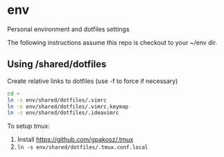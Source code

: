 # env
Personal environment and dotfiles settings

The following instructions assume this repo is checkout to your ~/env dir.

## Using /shared/dotfiles

Create relative links to dotfiles (use -f to force if necessary)

```bash
cd ~
ln -s env/shared/dotfiles/.vimrc
ln -s env/shared/dotfiles/.vimrc.keymap
ln -s env/shared/dotfiles/.ideavimrc
```

To setup tmux:

1. Install https://github.com/gpakosz/.tmux
2. `ln -s env/shared/dotfiles/.tmux.conf.local`
